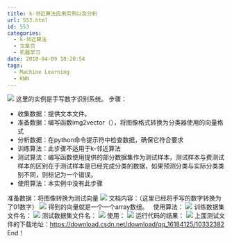 ```yaml
---
title: k-邻近算法应用实例以及分析
url: 553.html
id: 553
categories:
  - k-邻近算法
  - 文章页
  - 机器学习
date: 2018-04-09 18:20:54
tags:
  - Machine Learning
  - KNN
---
```


![](http://47.100.4.8/wp-content/uploads/2018/04/timg.jpg) 这里的实例是手写数字识别系统。 步骤：

*   收集数据：提供文本文件。
*   准备数据：编写函数img2vector（），将图像格式转换为分类器使用的向量格式
*   分析数据：在python命令提示符中检查数据，确保它符合要求
*   训练算法：此步骤不适用于k-邻近算法
*   测试算法：编写函数使用提供的部分数据集作为测试样本，测试样本与费测试样本的区别在于测试样本是已经完成分类的数据，如果预测分类与实际分类类别不同，则标记为一个错误。
*   使用算法：本实例中没有此步骤

准备数据：将图像转换为测试向量 ![](http://47.100.4.8/wp-content/uploads/2018/04/11.png) 文档内容：（这里已经将手写的数字转换为了01数字） ![](http://47.100.4.8/wp-content/uploads/2018/04/22.png) 得到的向量就是一个一个array数组。   使用算法： ![](http://47.100.4.8/wp-content/uploads/2018/04/33.png) 训练数据集文件名： ![](http://47.100.4.8/wp-content/uploads/2018/04/44.png) 测试数据集文件名： ![](http://47.100.4.8/wp-content/uploads/2018/04/55.png) 使用： ![](http://47.100.4.8/wp-content/uploads/2018/04/66.png) 运行代码的结果： ![](http://47.100.4.8/wp-content/uploads/2018/04/77.png) 上面测试文件的下载地址：https://download.csdn.net/download/qq_16184125/10332382 End！